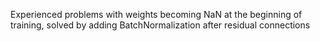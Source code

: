 Experienced problems with weights becoming NaN at the beginning of training, solved by adding BatchNormalization after residual connections